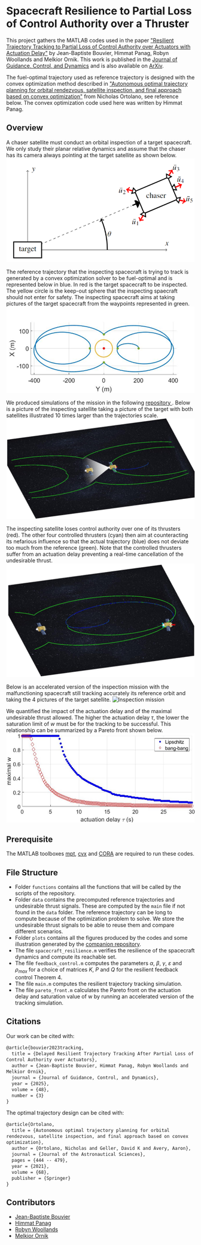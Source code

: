 # Spacecraft Resilience to Partial Loss of Control Authority over a Thruster

This project gathers the MATLAB codes used in the paper ["Resilient Trajectory Tracking to Partial Loss of Control Authority over Actuators with Actuation Delay"](https://arc.aiaa.org/doi/abs/10.2514/1.G007652) by Jean-Baptiste Bouvier, Himmat Panag, Robyn Woollands and Melkior Ornik.
This work is published in the [Journal of Guidance, Control, and Dynamics](https://arc.aiaa.org/doi/abs/10.2514/1.G007652) and is also available on [ArXiv](https://arxiv.org/abs/2303.12877).

The fuel-optimal trajectory used as reference trajectory is designed with the convex optimization method described in ["Autonomous optimal trajectory planning for orbital rendezvous, satellite inspection, and final approach based on convex optimization"](https://link.springer.com/article/10.1007/s40295-021-00260-5) from Nicholas Ortolano, see reference below. The convex optimization code used here was written by Himmat Panag.




## Overview

A chaser satellite must conduct an orbital inspection of a target spacecraft. We only study their planar relative dynamics and assume that the chaser has its camera always pointing at the target satellite as shown below.
![Spacecrafts orientation](plots/spacecrafts_orientation.PNG "Spacecrafts orientation")


The reference trajectory that the inspecting spacecraft is trying to track is generated by a convex optimization solver to be fuel-optimal and is represented below in blue. In red is the target spacecraft to be inspected. The yellow circle is the keep-out sphere that the inspecting spaecraft should not enter for safety. The inspecting spacecraft aims at taking pictures of the target spacecraft from the waypoints represented in green.
![Reference trajectory](plots/optimal_transfers.jpg "Reference trajectory")

We produced simulations of the mission in the following [repository ](https://github.com/Jean-BaptisteBouvier/Spacecraft-video). Below is a picture of the inspecting satellite taking a picture of the target with both satellites illustrated 10 times larger than the trajectories scale.
![Inspector taking a picture of the target satellite](plots/spacecraft_pic.jpg "Orbital inspection")

The inspecting satellite loses control authority over one of its thrusters (red). The other four controlled thrusters (cyan) then aim at counteracting its nefarious influence so that the actual trajectory (blue) does not deviate too much from the reference (green). Note that the controlled thrusters suffer from an actuation delay preventing a real-time cancellation of the undesirable thrust.
![Counteracting malfunctioning thruster](plots/spacecraft_far.jpg "Counteracting malfunctioning thruster")

Below is an accelerated version of the inspection mission with the malfunctioning spacecraft still tracking accurately its reference orbit and taking the 4 pictures of the target satellite.
![Inspection mission](plots/spacecraft_gif.gif "Inspection mission")

We quantified the impact of the actuation delay and of the maximal undesirable thrust allowed. The higher the actuation delay $\tau$, the lower the saturation limit of $w$ must be for the tracking to be successful. This relationship can be summarized by a Pareto front shown below.
![Pareto front](plots/pareto_front.jpg "Pareto front")




## Prerequisite

The MATLAB toolboxes [mpt](https://www.mpt3.org/), [cvx](http://cvxr.com/cvx/) and [CORA](https://tumcps.github.io/CORA/) are required to run these codes.


## File Structure


- Folder `functions` contains all the functions that will be called by the scripts of the repository.
- Folder `data` contains the precomputed reference trajectories and undesirable thrust signals. These are computed by the `main` file if not found in the `data` folder. The reference trajectory can be long to compute because of the optimization problem to solve. We store the undesirable thrust signals to be able to reuse them and compare different scenarios.
- Folder `plots` contains all the figures produced by the codes and some illustration generated by the [companion repository](https://github.com/Jean-BaptisteBouvier/Spacecraft-video).
- The file `spacecraft_resilience.m` verifies the resilience of the spacecraft dynamics and compute its reachable set.
- The file `feedback_control.m` computes the parameters $\alpha$, $\beta$, $\gamma$, $\varepsilon$ and $\rho_{max}$ for a choice of matrices $K$, $P$ and $Q$ for the resilient feedback control Theorem 4.
- The file `main.m` computes the resilient trajectory tracking simulation.
- The file `pareto_front.m` calculates the Pareto front on the actuation delay and saturation value of w by running an accelerated version of the tracking simulation.



## Citations

Our work can be cited with:
```
@article{bouvier2023tracking,  
  title = {Delayed Resilient Trajectory Tracking After Partial Loss of Control Authority over Actuators},   
  author = {Jean-Baptiste Bouvier, Himmat Panag, Robyn Woollands and Melkior Ornik},    
  journal = {Journal of Guidance, Control, and Dynamics},    
  year = {2025},   
  volume = {48},  
  number = {3}
}
```

The optimal trajectory design can be cited with:
```
@article{Ortolano,
  title = {Autonomous optimal trajectory planning for orbital rendezvous, satellite inspection, and final approach based on convex optimization},
  author = {Ortolano, Nicholas and Geller, David K and Avery, Aaron},
  journal = {Journal of the Astronautical Sciences},
  pages = {444 -- 479},
  year = {2021},
  volume = {68},
  publisher = {Springer}
}
```



## Contributors

- [Jean-Baptiste Bouvier](https://jean-baptistebouvier.github.io/)
- [Himmat Panag](https://www.linkedin.com/in/himmatpanag/?originalSubdomain=au)
- [Robyn Woollands](https://woollands.web.illinois.edu/index.html)
- [Melkior Ornik](https://mornik.web.illinois.edu/)



